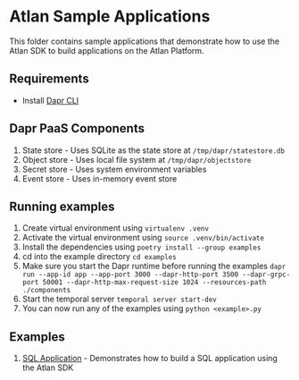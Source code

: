 # Atlan Sample Applications

This folder contains sample applications that demonstrate how to use the Atlan SDK to build applications on the Atlan Platform.

## Requirements
- Install [Dapr CLI](https://docs.dapr.io/getting-started/install-dapr-cli/)

## Dapr PaaS Components
1. State store - Uses SQLite as the state store at `/tmp/dapr/statestore.db`
2. Object store - Uses local file system at `/tmp/dapr/objectstore`
3. Secret store - Uses system environment variables
4. Event store - Uses in-memory event store

## Running examples
1. Create virtual environment using `virtualenv .venv`
2. Activate the virtual environment using `source .venv/bin/activate`
3. Install the dependencies using `poetry install --group examples`
4. cd into the example directory `cd examples`
5. Make sure you start the Dapr runtime before running the examples `dapr run --app-id app --app-port 3000 --dapr-http-port 3500 --dapr-grpc-port 50001 --dapr-http-max-request-size 1024 --resources-path ./components`
6. Start the temporal server `temporal server start-dev`
7. You can now run any of the examples using `python <example>.py`


## Examples
1. [SQL Application](./application_sql.py) - Demonstrates how to build a SQL application using the Atlan SDK
